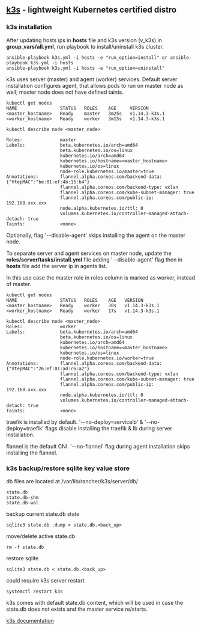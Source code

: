  [k3s](https://k3s.io/) - lightweight Kubernetes certified distro
-----------------------------------------------

### k3s installation

After updating hosts ips in **hosts** file and k3s version (v_k3s) in **group_vars/all.yml**, run playbook to install/uninstall k3s cluster.

```
ansible-playbook k3s.yml -i hosts -e "run_option=install" or ansible-playbook k3s.yml -i hosts
ansible-playbook k3s.yml -i hosts -e "run_option=uninstall"
```

k3s uses server (master) and agent (worker) services.
Default server installation configures agent, that allows pods to run on master node as well;
master node does not have defined taints.

```
kubectl get nodes
NAME                STATUS   ROLES    AGE     VERSION
<master_hostname>   Ready    master   3m25s   v1.14.3-k3s.1
<worker_hostname>   Ready    worker   3m15s   v1.14.3-k3s.1
```

```
kubectl describe node <master_node>

Roles:              master
Labels:             beta.kubernetes.io/arch=amd64
                    beta.kubernetes.io/os=linux
                    kubernetes.io/arch=amd64
                    kubernetes.io/hostname=<master_hostname>
                    kubernetes.io/os=linux
                    node-role.kubernetes.io/master=true
Annotations:        flannel.alpha.coreos.com/backend-data: {"VtepMAC":"be:81:ef:4b:15:b4"}
                    flannel.alpha.coreos.com/backend-type: vxlan
                    flannel.alpha.coreos.com/kube-subnet-manager: true
                    flannel.alpha.coreos.com/public-ip: 192.168.xxx.xxx
                    node.alpha.kubernetes.io/ttl: 0
                    volumes.kubernetes.io/controller-managed-attach-detach: true
Taints:             <none>
```

Optionally, flag '--disable-agent' skips installing the agent on the master node.

To separate server and agent services on master node, update the **roles/server/tasks/install.yml** file adding '--disable-agent' flag then in **hosts** file add the server ip in agents list.

In this use case the master role in roles column is marked as worker, instead of master.

```
kubectl get nodes
NAME                STATUS   ROLES    AGE   VERSION
<master_hostname>   Ready    worker   30s   v1.14.3-k3s.1
<worker_hostname>   Ready    worker   17s   v1.14.3-k3s.1
```

```
kubectl describe node <master_node>
Roles:              worker
Labels:             beta.kubernetes.io/arch=amd64
                    beta.kubernetes.io/os=linux
                    kubernetes.io/arch=amd64
                    kubernetes.io/hostname=<master_hostname>
                    kubernetes.io/os=linux
                    node-role.kubernetes.io/worker=true
Annotations:        flannel.alpha.coreos.com/backend-data: {"VtepMAC":"26:ef:01:ad:c6:a2"}
                    flannel.alpha.coreos.com/backend-type: vxlan
                    flannel.alpha.coreos.com/kube-subnet-manager: true
                    flannel.alpha.coreos.com/public-ip: 192.168.xxx.xxx
                    node.alpha.kubernetes.io/ttl: 0
                    volumes.kubernetes.io/controller-managed-attach-detach: true
Taints:             <none>
```

traefik is installed by default. '--no-deploy=servicelb' & '--no-deploy=traefik' flags disable installing the traefik & lb during server installation.

flannel is the default CNI. '--no-flannel' flag during agent installation skips installing the flannel.

### k3s backup/restore sqlite key value store

db files are located at /var/lib/rancher/k3s/server/db/
```
state.db
state.db-shm
state.db-wal
```

backup current state.db state
```
sqlite3 state.db .dump > state.db.<back_up>
```

move/delete active state.db
```
rm -f state.db
```

restore sqlite
```
sqlite3 state.db < state.db.<back_up>
```
could require k3s server restart
```
systemctl restart k3s
```

k3s comes with default state.db content, which will be used in case the state.db does not exists and the master service re/starts.

[k3s documentation](https://github.com/rancher/k3s "k3s")

